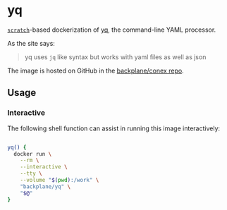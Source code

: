 # yq

[`scratch`](https://hub.docker.com/_/scratch/)-based dockerization of [yq](https://mikefarah.github.io/yq/), the command-line YAML processor.

As the site says:

> yq uses `jq` like syntax but works with yaml files as well as json

The image is hosted on GitHub in the [backplane/conex repo](https://github.com/backplane/conex/tree/main/yq).

## Usage

### Interactive

The following shell function can assist in running this image interactively:

```sh

yq() {
  docker run \
    --rm \
    --interactive \
    --tty \
    --volume "$(pwd):/work" \
    "backplane/yq" \
    "$@"
}

```
